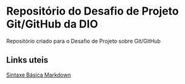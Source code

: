 # Repositório do Desafio de Projeto Git/GitHub da DIO
Repositório criado para o Desafio de Projeto sobre Git/GitHub

## Links uteis 
[Sintaxe Básica Markdown](https://www.markdownguide.org/basic-syntax/)

